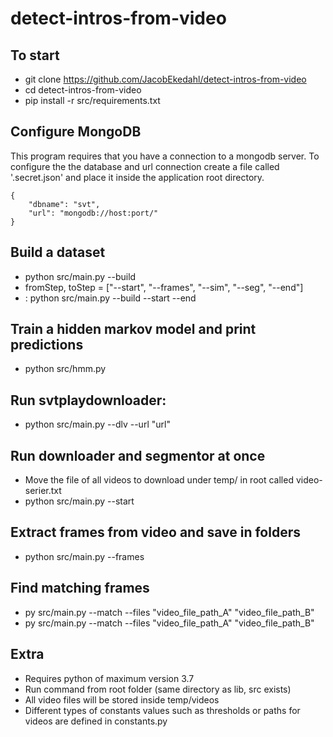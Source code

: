 # detect-intros-from-video

## To start
- git clone https://github.com/JacobEkedahl/detect-intros-from-video
- cd detect-intros-from-video
- pip install -r src/requirements.txt

## Configure MongoDB 

This program requires that you have a connection to a mongodb server. To configure the the database and url connection create a file called '.secret.json' and place it inside the application root directory.

    {
        "dbname": "svt",
        "url": "mongodb://host:port/"
    }

## Build a dataset
- python src/main.py --build <fromStep> <toStep>
- fromStep, toStep = ["--start", "--frames", "--sim", "--seg", "--end"]
- : python src/main.py --build --start --end 

## Train a hidden markov model and print predictions
- python src/hmm.py

## Run svtplaydownloader:
- python src/main.py --dlv --url "url"

## Run downloader and segmentor at once
- Move the file of all videos to download under temp/ in root called video-serier.txt
- python src/main.py --start

## Extract frames from video and save in folders
- python src/main.py --frames

## Find matching frames
- py src/main.py --match --files "video_file_path_A" "video_file_path_B"
- py src/main.py --match --files "video_file_path_A" "video_file_path_B"
                                                                                                       
## Extra
- Requires python of maximum version 3.7
- Run command from root folder (same directory as lib, src exists)
- All video files will be stored inside temp/videos
- Different types of constants values such as thresholds or paths for videos are defined in constants.py